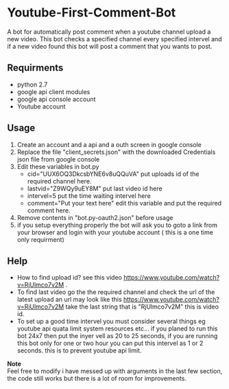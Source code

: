 # Youtube-First-Comment-Bot
A bot for automatically post comment when a youtube channel upload a new video.
This bot checks a specified channel every specified intervel and if a new video found this bot will post a comment that you wants to post.

## Requirments
* python 2.7
* google api client modules
* google api console account
* Youtube account

## Usage
1. Create an account and a api and a outh screen in google console
2. Replace the file "client_secrets.json" with the downloaded Credentials json file from google console
3. Edit these variables in bot.py
    * cid="UUX6OQ3DkcsbYNE6v8uQQuVA" put uploads id of the required channel here.
    * lastvid="Z9WQy9uEY8M"  put last video id here 
    * intervel=5 put the time waiting intervel here
    * comment="Put your text here" edit this variable and put the required comment here.
4. Remove contents in "bot.py-oauth2.json" before usage
5. if you setup everything properly the bot will ask you to goto a link from your browser and login with your youtube account ( this is a one time only requirment)

## Help
* How to find upload id? see this video https://www.youtube.com/watch?v=RjUlmco7v2M .
* To find last video go the the required channel and check the url of the latest upload an url may look like this https://www.youtube.com/watch?v=RjUlmco7v2M take the last string that is "RjUlmco7v2M" this is video id.
* To set up a good time intervel you must consider several things eg youtube api quata limit system resources etc... if you planed to run this bot 24x7 then put the inyer vell as 20 to 25 seconds, if you are running this bot only for one or two hour you can put this intervel as 1 or 2 seconds. this is to prevent youtube api limit.

**Note**  
Feel free to modify i have messed up with arguments in the last few section, the code still works but there is a lot of room for improvements.
